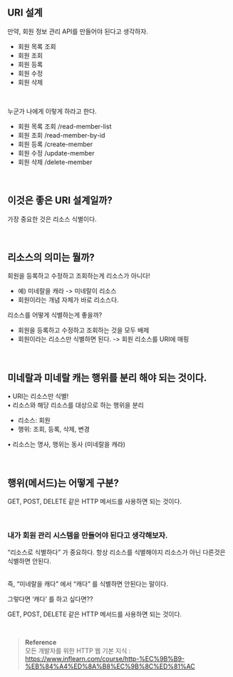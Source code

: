 ## URI 설계

만약, 회원 정보 관리 API를 만들어야 된다고 생각하자.

- 회원 목록 조회
- 회원 조회
- 회원 등록
- 회원 수정
- 회원 삭제

<br/>

누군가 나에게 이렇게 하라고 한다.

- 회원 목록 조회 /read-member-list
-  회원 조회 /read-member-by-id
-  회원 등록 /create-member
-  회원 수정 /update-member
-  회원 삭제 /delete-member

<br/>

## 이것은 좋은 URI 설계일까?

가장 중요한 것은 리소스 식별이다.

<br/>

## 리소스의 의미는 뭘까?
회원을 등록하고 수정하고 조회하는게 리소스가 아니다! <br/>
- 예) 미네랄을 캐라 -> 미네랄이 리소스
- 회원이라는 개념 자체가 바로 리소스다.

리소스를 어떻게 식별하는게 좋을까?
- 회원을 등록하고 수정하고 조회하는 것을 모두 배제
- 회원이라는 리소스만 식별하면 된다. -> 회원 리소스를 URI에 매핑

<br/>

## 미네랄과 미네랄 캐는 행위를 분리 해야 되는 것이다.

• URI는 리소스만 식별! <br/>
• 리소스와 해당 리소스를 대상으로 하는 행위을 분리
- 리소스: 회원
- 행위: 조회, 등록, 삭제, 변경 

• 리소스는 명사, 행위는 동사 (미네랄을 캐라) 

<br/>

## 행위(메서드)는 어떻게 구분?

GET, POST, DELETE 같은 HTTP 메서드를 사용하면 되는 것이다.

<br/>

### 내가 회원 관리 시스템을 만들어야 된다고 생각해보자.

“리소스로 식별하다” 가 중요하다.
항상 리소스를 식별해야지 리소스가 아닌 다른것은 식별하면 안된다.

<br/>즉, “미네랄을 캐다” 에서 “캐다” 를 식별하면 안된다는 말이다.

그렇다면 ‘캐다’ 를 하고 싶다면??

GET, POST, DELETE 같은 HTTP 메서드를 사용하면 되는 것이다.

<br/>


>**Reference** <br/>모든 개발자를 위한 HTTP 웹 기본 지식 : https://www.inflearn.com/course/http-%EC%9B%B9-%EB%84%A4%ED%8A%B8%EC%9B%8C%ED%81%AC